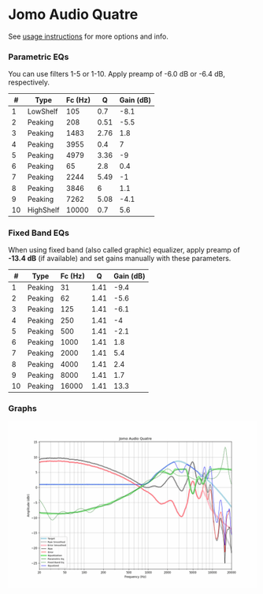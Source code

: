 # Jomo Audio Quatre
See [usage instructions](https://github.com/jaakkopasanen/AutoEq#usage) for more options and info.

### Parametric EQs
You can use filters 1-5 or 1-10. Apply preamp of -6.0 dB or -6.4 dB, respectively.

|   # | Type      |   Fc (Hz) |    Q |   Gain (dB) |
|-----|-----------|-----------|------|-------------|
|   1 | LowShelf  |       105 | 0.7  |        -8.1 |
|   2 | Peaking   |       208 | 0.51 |        -5.5 |
|   3 | Peaking   |      1483 | 2.76 |         1.8 |
|   4 | Peaking   |      3955 | 0.4  |         7   |
|   5 | Peaking   |      4979 | 3.36 |        -9   |
|   6 | Peaking   |        65 | 2.8  |         0.4 |
|   7 | Peaking   |      2244 | 5.49 |        -1   |
|   8 | Peaking   |      3846 | 6    |         1.1 |
|   9 | Peaking   |      7262 | 5.08 |        -4.1 |
|  10 | HighShelf |     10000 | 0.7  |         5.6 |

### Fixed Band EQs
When using fixed band (also called graphic) equalizer, apply preamp of **-13.4 dB** (if available) and set gains manually with these parameters.

|   # | Type    |   Fc (Hz) |    Q |   Gain (dB) |
|-----|---------|-----------|------|-------------|
|   1 | Peaking |        31 | 1.41 |        -9.4 |
|   2 | Peaking |        62 | 1.41 |        -5.6 |
|   3 | Peaking |       125 | 1.41 |        -6.1 |
|   4 | Peaking |       250 | 1.41 |        -4   |
|   5 | Peaking |       500 | 1.41 |        -2.1 |
|   6 | Peaking |      1000 | 1.41 |         1.8 |
|   7 | Peaking |      2000 | 1.41 |         5.4 |
|   8 | Peaking |      4000 | 1.41 |         2.4 |
|   9 | Peaking |      8000 | 1.41 |         1.7 |
|  10 | Peaking |     16000 | 1.41 |        13.3 |

### Graphs
![](./Jomo%20Audio%20Quatre.png)
